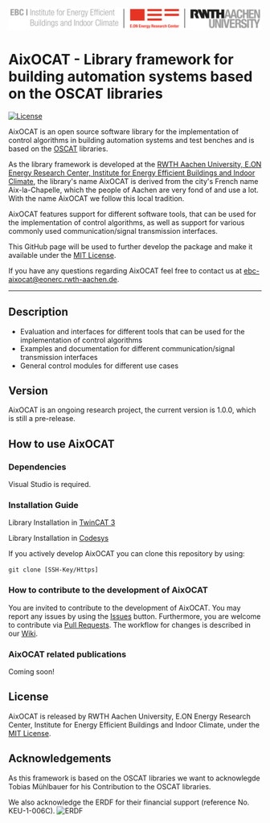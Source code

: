 ﻿![E.ON EBC RWTH Aachen University](./Resources/Images/EBC_Logo.png)

# AixOCAT - Library framework for building automation systems based on the OSCAT libraries

[![License](http://img.shields.io/:license-mit-blue.svg)](http://doge.mit-license.org)

AixOCAT is an open source software library for the implementation of control algorithms in building automation systems and test benches and is based on the [OSCAT](http://www.oscat.de/) libraries.

As the library framework is developed at the [RWTH Aachen University, E.ON Energy Research Center, Institute
for Energy Efficient Buildings and Indoor Climate](https://www.ebc.eonerc.rwth-aachen.de/cms/~dmzz/E-ON-ERC-EBC/?lidx=1), the library's name AixOCAT is derived from the city's French 
name Aix-la-Chapelle, which the people of Aachen are very fond of and use a lot. 
With the name AixOCAT we follow this local tradition.

AixOCAT features support for different software tools, that can be used for the implementation of control algorithms, as well as support for various commonly used communication/signal transmission interfaces.

This GitHub page will be used to further develop the package and make it
available under the
[MIT License](https://github.com/RWTH-EBC/AixOCAT/blob/master/LICENSE).

If you have any questions regarding AixOCAT feel free to contact us at
[ebc-aixocat@eonerc.rwth-aachen.de](mailto:ebc-aixocat@eonerc.rwth-aachen.de).

---

## Description

- Evaluation and interfaces for different tools that can be used for the implementation of control algorithms
- Examples and documentation for different communication/signal transmission interfaces
- General control modules for different use cases 

## Version

AixOCAT is an ongoing research project, the current version is 1.0.0, which is
still a pre-release.

## How to use AixOCAT

### Dependencies

Visual Studio is required.

### Installation Guide

Library Installation in [TwinCAT 3](https://infosys.beckhoff.com/english.php?content=../content/1033/tcplclibs_overviewtc3/html/tcplclibs_intro.htm&id=7464068842448702627)

Library Installation in [Codesys](https://help.codesys.com/webapp/_cds_struct_installing_libraries;product=codesys;version=3.5.12.0)

If you actively develop AixOCAT you can clone this repository by using:

 `git clone [SSH-Key/Https]`

### How to contribute to the development of AixOCAT
You are invited to contribute to the development of AixOCAT. You may report any issues by using the 
[Issues](https://github.com/RWTH-EBC/AixOCAT/issues) button.
Furthermore, you are welcome to contribute via [Pull Requests](https://github.com/RWTH-EBC/AixOCAT/pulls).
The workflow for changes is described in our [Wiki](https://github.com/RWTH-EBC/AixOCAT/wiki).

### AixOCAT related publications

Coming soon!

## License

AixOCAT is released by RWTH Aachen University, E.ON Energy
Research Center, Institute for Energy Efficient Buildings and Indoor Climate,
under the
[MIT License](https://github.com/RWTH-EBC/AixOCAT/blob/master/LICENSE).

## Acknowledgements

As this framework is based on the OSCAT libraries we want to acknowlegde Tobias Mühlbauer for his Contribution to the OSCAT libraries.

We also acknowledge the ERDF for their financial support (reference No. KEU-1-006C).
![ERDF](./Resources/Images/ERDF_Logo.png)
